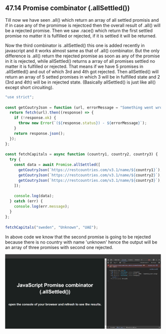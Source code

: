 ## 47.14 Promise combinator (.allSettled())

Till now we have seen .all() which return an array of all settled promisis and if in case any of the promimse is rejectced then the overall result of .all() will be a rejected promise. Then we saw .race() which return the first settled promise no matter it is fulfilled or rejected, if it is settled it will be returned.

Now the third combinator is .allSettled() this one is added recently in javascript and it works almost same as that of .all() combinator. But the only difference is .all() return the rejected promise as soon as any of the promise in it is rejected, while allSettled() returns a array of all promises settled no matter it is fulfilled or rejected. That means if we have 5 promises in .allSettled() and out of which 3rd and 4th got rejected. Then allSettled() will return an array of 5 setted promises in which 3 will be in fulfilled state and 2 (3rd and 4th) will be in rejected state. (Basically allSettled() is just like all() except short circuiting).

```javascript
"use strict";

const getCoutryJson = function (url, errorMessage = "Something went wrong!") {
  return fetch(url).then((response) => {
    if (!response.ok) {
      throw new Error(`(${response.status}) - ${errorMessage}`);
    }
    return response.json();
  });
};

const fetchCapitals = async function (country1, country2, country3) {
  try {
    const data = await Promise.allSettled([
      getCoutryJson(`https://restcountries.com/v3.1/name/${country1}`),
      getCoutryJson(`https://restcountries.com/v3.1/name/${country2}`),
      getCoutryJson(`https://restcountries.com/v3.1/name/${country3}`),
    ]);

    console.log(data);
  } catch (err) {
    console.log(err.message);
  }
};

fetchCapitals("sweden", "Unknown", "UAE");
```

In above code we know that the second promise is going to be rejected because there is no country with name 'unknown' hence the output will be an array of three promises with second one rejected.

![all Settled image (47-Async javascript/47.14-Promise combinator .allSettled()/images/allSettled.png)](<https://github.com/Akhil-Selukar/Complete-JavaScript-Notes/blob/master/47-Async%20javascript/47.14-Promise%20combinator%20.allSettled()/images/allSettled.png>)
